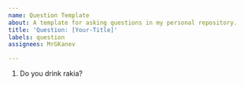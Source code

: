 ```yaml
---
name: Question Template
about: A template for asking questions in my personal repository.
title: 'Question: [Your-Title]'
labels: question
assignees: MrGKanev

---
```


1. Do you drink rakia?
